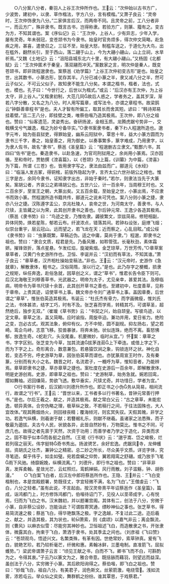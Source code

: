 <!-- { "loadSidebar": true } -->
　　○八分案八分者，秦羽人上谷王次仲所作也。王云：“次仲始以古书方广，少波势，建初中，以隶、草作楷法，字方八分，言有模楷。”又萧子良云：“灵帝时，王次仲饰隶为八分。”二家俱言后汉，而两帝不同。且灵帝之前，工八分者非一，而云方广，殊非隶书。既言古书，岂得称隶。若验方广，则篆、籀有之。变古为方，不知其谓也。案《序仙记》云：“王次仲，上谷人，少有异志，少年入学，屡有灵奇。年未弱冠，变苍颉书为今隶书。始皇时官务烦多，得次仲文简略，赴急疾之用，甚喜，遣使召之，三征不至，始皇大怒，制槛车送之，于道化为大鸟，出在槛外，翻然长引，至于西山，落二翮于山上，今为大翮小翮山，山上立祠，水旱祈焉。”又魏《土地记》云：“沮阳县城东北六十里，有大翮小翮山。”又杨固《北都赋》云：“王次仲匿术于秦皇，落双翮而冲天。”案数家之言，明次仲是秦人，既变苍颉书，即非效程邈隶也。案蔡邕《劝学篇》“上谷王次仲初变古形”是也。始皇之世，出其数书，小篆古形，犹存其半。八分已减小篆之半，隶又减八分之半，然可云子似父，不可云父似子，故知隶不能生八分矣。本谓之楷书，楷者，法也，式也，模也。孔子曰：“今世行之，后世以为楷式。”或云：“后汉亦有王次仲，为上谷太守，非上谷人。”又楷隶初制，大范几同故后人惑之，学者务之，盖其岁深，渐若八字分散，又名之为八分。时人用写篇章，或写法令，亦谓之章程书。故梁鹄云“钟繇善章程书”是也。夫人才智有所偏工，取其长而舍其短。谚曰：“韩诗郑易挂着壁。”且二王八分，即挂壁之类，唯蔡伯喈乃造其极焉。王次仲，即八分之祖也。赞曰：“仙客遗范，灵姿秀出。奋研扬波，金相玉质。龙腾虎踞兮势非一，交戟横戈兮气雄逸，楷之为妙兮备华实。”○隶书案隶书者，秦下わ人程邈所造也。邈字元岑，始为衙县狱吏，得罪始皇，幽系云阳狱中，覃思十年，益大小篆方圆而为隶书三千字，奏之，始皇善之，用为御史。以奏事繁多，篆字难成，乃用隶字，以为隶人佐书，故名“隶书”。蔡邕《圣皇篇》云：“程邈删古立隶文。”甄酆六书，其四曰“佐书”是也。秦造隶书，以赴急速，为官司刑狱用之，余尚用小篆焉。汉亦因循，至和帝时，贾鲂撰《滂喜篇》，以《苍颉》为上篇，《训纂》为中篇，《滂喜》为下篇，所谓《三苍》也，皆用隶字写之，隶法由兹而广。郦道元《水经》曰：“临淄人发古冢，得铜棺，前版外隐起为字，言齐太公六世孙胡公之棺也。惟三字是古，余同今隶书，证知隶字出古，非始于秦时。”若尔，则隶法当先于大篆矣。案胡公者，齐哀公之弟靖胡公也。五世六公，计一百余年，当周穆王时也。又二百余岁，至宣王之朝，大篆出矣。又五百余载，至始皇之世，小篆出焉，不应隶书而效小篆。然程邈所造书籍共传，郦道元之说未可凭也。案八分则小篆之捷，隶亦八分之捷。汉陈遵字孟公，京兆杜陵人，哀帝之世，为河南太守，善隶书，与人尺牍，主皆藏之以为荣，此其创开隶书之善也。尔后钟元常、王逸少各造其极焉。（蔡邕《隶书势》曰：“鸟迹之变，乃惟佐隶。蠲彼繁文，崇兹简易。修短相副，异体同势。焕若星陈，郁若云布。纤波浓点，错落其间。若钟ね设张，庭燎飞烟；似崇台重宇，层云冠山。远而望之，若飞龙在天；近而察之，心乱目眩。”成公绥《隶书势》曰：“虫篆既繁，草稿近伪。适之中庸，莫尚于隶。”）程邈，即隶书之祖也。赞曰：“隶合文质，程君是先。乃备风雅，如聆管弦。长毫秋劲，素体霜妍。摧锋敛折，落点星悬。乍发红焰，旋凝紫烟。金芝琼草，万世芳传。”○章草案章草者，汉黄门令史游所作也。卫恒、李诞并云：“汉初而有草法，不知其谁。”萧子良云：“章草者，汉齐相杜操始变稿法。”非也。王云：“汉元帝时，史游作《急就章》，解散隶体，粗书之。汉俗简隋，渐以行之。”是也。此乃存字之梗概，损隶之规矩，纵任奔逸，赴俗急就，因草创之义，谓之“草书”，惟君长告令臣下则可。后汉北海敬王刘穆善草书，光武器之。明帝为太子，尤见亲幸，甚爱其法。及穆临病，明帝令为草书尺牍十余首，此其创开草书之善也。至建初中，杜度善草，见称于章帝。上贵其迹，诏使草书上事。魏文帝亦令刘广通草书上事。盖因章奏，后世谓之“章草”，惟张伯英造其极焉。韦诞云：“杜氏杰有骨力，而字画微瘦，惟刘氏之法，书体甚浓，结字工巧，时有不及。张芝喜而学焉，转精其巧，可谓草圣，超然绝后，独步无双。”（崔瑗《草书势》云：“书契之兴，始自颉皇。写彼鸟迹，以定文章。章草之法，盖又简略。应时谕指，周旋卒迫。兼功并用，爱日省力。绝险之变，岂必古式。观其法象，俯仰有仪。方不中矩，圆不副规。抑左扬右，望之若崎。鸾企鸟峙，志意飞移。狡兽暴骇，将奔未驰。状似连珠，绝而不离。畜怒怫郁，放逸生奇。蛇赴穴，头没尾垂。机要微妙，临时从宜。”）怀案：章草之书，字字区别。张芝变为今草，加其流速拔茅连茹上下牵连。或借上字之下，而为下字之上。奇形离合，数意兼包。若悬猿饮涧之象，钩锁连环之状。神化自若，变态不穷。呼史游草为章，因张伯英草而谓也。亦犹篆周宣王时作，及有秦篆，分别而有大小之名。魏晋之时，名流君子，一概呼为草，惟知音者，乃能辨焉。章草即隶书之捷，草亦章草之捷也。案杜度在史游后一百余年，即解散隶体，明是史游创焉。史游，即章草之祖也。赞曰：“史游制草，始务急就。婉若回鸾，撄如舞袖。迟回缣简，势欲飞透。敷华垂实，尺牍尤奇。并功惜日，学者为宜。”
　　○行书案行书者，后汉颍川刘德升所作也。即正书之小伪务从简易，相间流行，故谓之“行书”。王云：“晋世以来，工书者多以行书著名，昔钟元常善行押书。”是也。尔后王羲之、献之，并造其极焉。献之常白父云：“古之章草，未能宏逸，顿异真体。合穷伪略之理，极草纵之致，不若稿行之间，于往法固殊也，大人宜改体。”观其腾烟炀火，则回禄丧精；覆海倾河，则玄冥失驭。天假其魄，非学之功。若逸气纵横，则羲谢于献；若簪裾礼乐，则献不继羲。虽诸家之法悉殊，而子敬最为遒拔。夫古今人民，状貌各异，此皆自然妙有，万物莫比。惟书之不同，可庶几也。故得之者先禀于天然，次资于功用；而善学者乃学之于造化，异类而求之。固不取乎似本而各挺之自然。（王珉《行书状》云：“邈乎嵩、岱之峻极，烂若列宿之丽天。伟字挺特奇书秀出。扬波骋艺，余好宏逸。虎踞凤寺，龙伸蠖屈。资胡氏之壮杰，兼钟公之精密。总二妙之所长，尽众美乎文质。详览字体，究寻笔迹。粲乎伟乎，如圭如璧。宛若盘螭之仰势，翼若翔鸾之舒翮。或乃放手飞笔雨下风驰。绮靡婉娩，纵横流离。”）刘德升，即行书之祖也。赞曰：“非草非真，发挥柔翰。星敛光芒，云虹照烂。鸾鹤婵娟，风行雨散。刘子滥觞，钟、胡弥漫。”
　　○飞白案飞白者，后汉左中郎将蔡邕所作也。王隐、王并云：“飞白变楷制也，本是宫殿题署，势既径丈，字宜轻微不满，名为‘飞白’。”王僧虔云：“飞白，八分之轻者。”虽有此说，不言起由。按汉灵帝熹平年诏蔡邕作《圣皇篇》，篇成，诣鸿都门上，时方修饰鸿都门，伯喈待诏门下，见役人以垩帚成字，心有悦焉，归而为飞白之书。汉末魏初，并以题署宫阁。其体有二，创法于八分，穷微于小篆，自非蔡公设妙，岂能诣此？可谓胜寄冥通，缥眇神仙之事也。张芝草书，得易简流速之极；蔡邕飞白，得华艳飘荡之极。字之逸越，不复过此二途。迩后羲之、献之，并造其极，其为状也，轮萧索，则《虞颂》以嘉气非云；离会飘流，则《曹风》以麻衣似雪：尽能穷其神妙也。卫恒祖述飞白，而造散隶之书，开张隶体，微露其白，拘束于飞白，萧洒于隶书，处其季孟之间也。（刘彦祖《飞曰赞》云：“苍颉观鸟，悟迹兴文。名繁类殊，有革有因。世绝常妙，索草钟真。爰有飞白，貌艳艺珍。若乃较析毫芒，纤微和惠。素翰冰鲜，兰墨电制。直准箭飞，屈拟蠖势。”）梁武帝谓萧子云言：“顷见王献之书，白而不飞，卿书飞而不白，可斟酌为之，令得其衷。”子云乃以篆文为之，雅合帝意。既括镞而藉羽，则望远而益深。虽创法于八分，实穷微于小篆。其后欧阳询得之。蔡伯喈，即飞白之祖也。赞曰：“妙哉飞白，祖自八分。有美君子，润色斯文。丝萦箭激，电绕雪。浅如流雾，浓若屯云。举众仙之奕奕，舞群鹤之纷纷。谁其覃思，于戏蔡君。”
